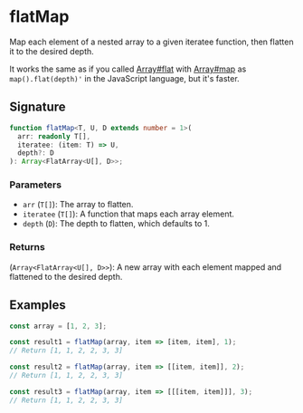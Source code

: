 # flatMap

Map each element of a nested array to a given iteratee function, then flatten it to the desired depth.

It works the same as if you called [Array#flat](https://developer.mozilla.org/en-US/docs/Web/JavaScript/Reference/Global_Objects/Array/flat) with [Array#map](https://developer.mozilla.org/ko/docs/Web/JavaScript/Reference/Global_Objects/Array/map) as `map().flat(depth)'` in the JavaScript language, but it's faster.

## Signature

```typescript
function flatMap<T, U, D extends number = 1>(
  arr: readonly T[],
  iteratee: (item: T) => U,
  depth?: D
): Array<FlatArray<U[], D>>;
```

### Parameters

- `arr` (`T[]`): The array to flatten.
- `iteratee` (`T[]`): A function that maps each array element.
- `depth` (`D`): The depth to flatten, which defaults to 1.

### Returns

(`Array<FlatArray<U[], D>>`): A new array with each element mapped and flattened to the desired depth.

## Examples

```typescript
const array = [1, 2, 3];

const result1 = flatMap(array, item => [item, item], 1);
// Return [1, 1, 2, 2, 3, 3]

const result2 = flatMap(array, item => [[item, item]], 2);
// Return [1, 1, 2, 2, 3, 3]

const result3 = flatMap(array, item => [[[item, item]]], 3);
// Return [1, 1, 2, 2, 3, 3]
```
